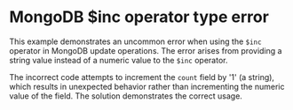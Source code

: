 # MongoDB $inc operator type error
This example demonstrates an uncommon error when using the `$inc` operator in MongoDB update operations.  The error arises from providing a string value instead of a numeric value to the `$inc` operator.

The incorrect code attempts to increment the `count` field by '1' (a string), which results in unexpected behavior rather than incrementing the numeric value of the field. The solution demonstrates the correct usage.